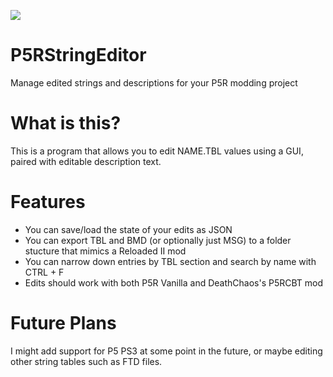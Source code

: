 ![](https://i.imgur.com/mMnXsGh.png)
# P5RStringEditor
Manage edited strings and descriptions for your P5R modding project

# What is this?
This is a program that allows you to edit NAME.TBL values using a GUI, paired with editable description text.

# Features
- You can save/load the state of your edits as JSON
- You can export TBL and BMD (or optionally just MSG) to a folder stucture that mimics a Reloaded II mod
- You can narrow down entries by TBL section and search by name with CTRL + F
- Edits should work with both P5R Vanilla and DeathChaos's P5RCBT mod

# Future Plans
I might add support for P5 PS3 at some point in the future, or maybe editing other string tables such as FTD files.
